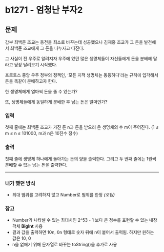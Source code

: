 # b1271 - 엄청난 부자2 

## 문제

갑부 최백준 조교는 동전을 최소로 바꾸는데 성공했으나 김재홍 조교가 그 돈을 발견해서 최백준 조교에게 그 돈을 나누자고 따진다.

그 사실이 전 우주로 알려지자 우주에 있던 많은 생명체들이 자신들에게 돈을 분배해 달라고 당장 달려오기 시작했다.

프로토스 중앙 우주 정부의 정책인, ‘모든 지적 생명체는 동등하다’라는 규칙에 입각해서 돈을 똑같이 분배하고자 한다.

한 생명체에게 얼마씩 돈을 줄 수 있는가?

또, 생명체들에게 동일하게 분배한 후 남는 돈은 얼마인가?

### 입력
첫째 줄에는 최백준 조교가 가진 돈 n과 돈을 받으러 온 생명체의 수 m이 주어진다. (1 ≤ m ≤ n ≤ 101000, m과 n은 10진수 정수)

### 출력
첫째 줄에 생명체 하나에게 돌아가는 돈의 양을 출력한다. 그리고 두 번째 줄에는 1원씩 분배할 수 없는 남는 돈을 출력한다.

---

### 내가 했던 방식 
- 최대 범위를 고려하지 않고 Number로 범위를 한정 _(오답)_

### 참고
- Number가 나타낼 수 있는 최대치인 2^53 - 1 보다 큰 정수를 표현할 수 있는 내장 객체 **BigInt** 사용
- 결과 값을 출력하면 10n, 0n 형태로 숫자 뒤에 n이 붙어서 출력됨. 하지만 원하는 값은 10, 0
- n을 없애기 위해 문자열로 바꾸는 toString()을 추가로 사용